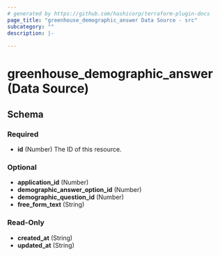 ```yaml
---
# generated by https://github.com/hashicorp/terraform-plugin-docs
page_title: "greenhouse_demographic_answer Data Source - src"
subcategory: ""
description: |-
  
---
```


# greenhouse_demographic_answer (Data Source)





<!-- schema generated by tfplugindocs -->
## Schema

### Required

- **id** (Number) The ID of this resource.

### Optional

- **application_id** (Number)
- **demographic_answer_option_id** (Number)
- **demographic_question_id** (Number)
- **free_form_text** (String)

### Read-Only

- **created_at** (String)
- **updated_at** (String)


